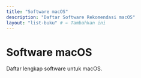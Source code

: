 ```yaml
---
title: "Software macOS"
description: "Daftar Software Rekomendasi macOS" 
layout: "list-buku" # ← Tambahkan ini
---
```


# Software macOS

Daftar lengkap software untuk macOS.
